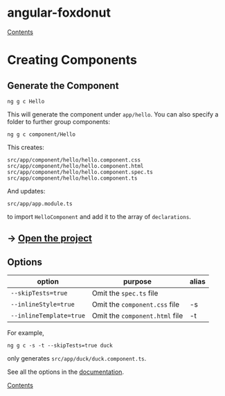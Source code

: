 # angular-foxdonut

[Contents](../README.md#angular-foxdonut)

# Creating Components

## Generate the Component

```
ng g c Hello
```

This will generate the component under `app/hello`. You can also specify a folder to further group
components:

```
ng g c component/Hello
```

This creates:

```
src/app/component/hello/hello.component.css
src/app/component/hello/hello.component.html
src/app/component/hello/hello.component.spec.ts
src/app/component/hello/hello.component.ts
```

And updates:

```
src/app/app.module.ts
```

to import `HelloComponent` and add it to the array of `declarations`.

## &rarr; [Open the project](https://stackblitz.com/github/foxdonut/angular-foxdonut/tree/basic?file=src%2Fapp%2Fcomponent%2Fhello%2Fhello.component.ts)

## Options

| option | purpose | alias |
|----|----|----|
|`--skipTests=true` | Omit the `spec.ts` file | |
|`--inlineStyle=true` | Omit the `component.css` file | -s |
|`--inlineTemplate=true` | Omit the `component.html` file | -t |

For example,

```
ng g c -s -t --skipTests=true duck
```

only generates `src/app/duck/duck.component.ts`.

See all the options in the [documentation](https://angular.io/cli/generate#component-command).

[Contents](../README.md#angular-foxdonut)
